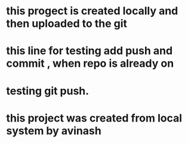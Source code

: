 # this progect is created locally and then uploaded to the git

# this line for testing add push and commit , when repo is already on 

# testing git push. 

# this project was created from local system by avinash
